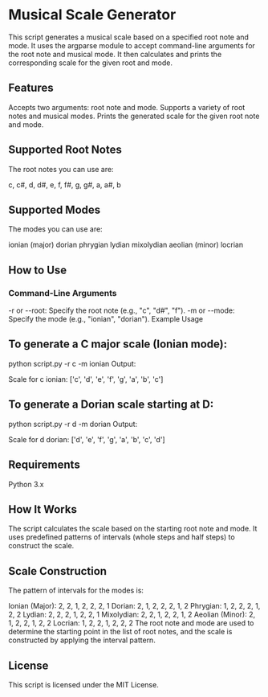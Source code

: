 # Musical Scale Generator
This script generates a musical scale based on a specified root note and mode. It uses the argparse module to accept command-line arguments for the root note and musical mode. It then calculates and prints the corresponding scale for the given root and mode.

## Features
Accepts two arguments: root note and mode.
Supports a variety of root notes and musical modes.
Prints the generated scale for the given root note and mode.
## Supported Root Notes
The root notes you can use are:

c, c#, d, d#, e, f, f#, g, g#, a, a#, b
## Supported Modes
The modes you can use are:

ionian (major)
dorian
phrygian
lydian
mixolydian
aeolian (minor)
locrian
## How to Use
### Command-Line Arguments
-r or --root: Specify the root note (e.g., "c", "d#", "f").
-m or --mode: Specify the mode (e.g., "ionian", "dorian").
Example Usage
## To generate a C major scale (Ionian mode):


 python script.py -r c -m ionian
Output:

Scale for c ionian: ['c', 'd', 'e', 'f', 'g', 'a', 'b', 'c']
## To generate a Dorian scale starting at D:


 python script.py -r d -m dorian
Output:


Scale for d dorian: ['d', 'e', 'f', 'g', 'a', 'b', 'c', 'd']
## Requirements
Python 3.x
## How It Works
The script calculates the scale based on the starting root note and mode. It uses predefined patterns of intervals (whole steps and half steps) to construct the scale.

## Scale Construction
The pattern of intervals for the modes is:

Ionian (Major): 2, 2, 1, 2, 2, 2, 1
Dorian: 2, 1, 2, 2, 2, 1, 2
Phrygian: 1, 2, 2, 2, 1, 2, 2
Lydian: 2, 2, 2, 1, 2, 2, 1
Mixolydian: 2, 2, 1, 2, 2, 1, 2
Aeolian (Minor): 2, 1, 2, 2, 1, 2, 2
Locrian: 1, 2, 2, 1, 2, 2, 2
The root note and mode are used to determine the starting point in the list of root notes, and the scale is constructed by applying the interval pattern.

## License
This script is licensed under the MIT License.
